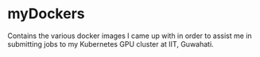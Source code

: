 # myDockers

Contains the various docker images I came up with in order to assist me in submitting jobs to my Kubernetes GPU cluster at IIT, Guwahati.
